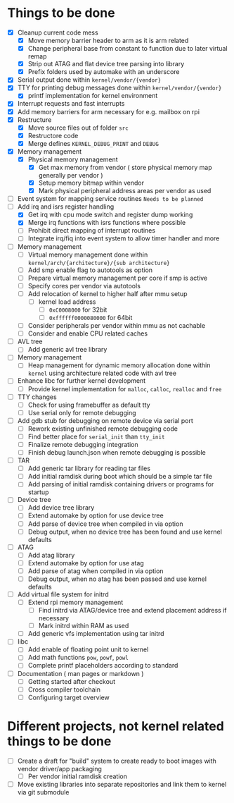
# Things to be done

* [x] Cleanup current code mess
  * [x] Move memory barrier header to arm as it is arm related
  * [x] Change peripheral base from constant to function due to later virtual remap
  * [x] Strip out ATAG and flat device tree parsing into library
  * [x] Prefix folders used by automake with an underscore
* [x] Serial output done within `kernel/vendor/{vendor}`
* [x] TTY for printing debug messages done within `kernel/vendor/{vendor}`
  * [x] printf implementation for kernel environment
* [x] Interrupt requests and fast interrupts
* [x] Add memory barriers for arm necessary for e.g. mailbox on rpi
* [x] Restructure
  * [x] Move source files out of folder `src`
  * [x] Restructore code
  * [x] Merge defines `KERNEL_DEBUG_PRINT` and `DEBUG`
* [x] Memory management
  * [x] Physical memory management
    * [x] Get max memory from vendor ( store physical memory map generally per vendor )
    * [x] Setup memory bitmap within vendor
    * [x] Mark physical peripheral address areas per vendor as used
* [ ] Event system for mapping service routines `Needs to be planned`
* [ ] Add irq and isrs register handling
  * [x] Get irq with cpu mode switch and register dump working
  * [x] Merge irq functions with isrs functions where possible
  * [ ] Prohibit direct mapping of interrupt routines
  * [ ] Integrate irq/fiq into event system to allow timer handler and more
* [ ] Memory management
  * [ ] Virtual memory management done within `kernel/arch/{architecture}/{sub architecture}`
  * [ ] Add smp enable flag to autotools as option
  * [ ] Prepare virtual memory management per core if smp is active
  * [ ] Specify cores per vendor via autotools
  * [ ] Add relocation of kernel to higher half after mmu setup
    * [ ] kernel load address
      * [ ] `0xC0008000` for 32bit
      * [ ] `0xffffff0000080000` for 64bit
  * [ ] Consider peripherals per vendor within mmu as not cachable
  * [ ] Consider and enable CPU related caches
* [ ] AVL tree
  * [ ] Add generic avl tree library
* [ ] Memory management
  * [ ] Heap management for dynamic memory allocation done within `kernel` using architecture related code with avl tree
* [ ] Enhance libc for further kernel development
  * [ ] Provide kernel implementation for `malloc`, `calloc`, `realloc` and `free`
* [ ] TTY changes
  * [ ] Check for using framebuffer as default tty
  * [ ] Use serial only for remote debugging
* [ ] Add gdb stub for debugging on remote device via serial port
  * [ ] Rework existing unfinished remote debugging code
  * [ ] Find better place for `serial_init` than `tty_init`
  * [ ] Finalize remote debugging integration
  * [ ] Finish debug launch.json when remote debugging is possible
* [ ] TAR
  * [ ] Add generic tar library for reading tar files
  * [ ] Add initial ramdisk during boot which should be a simple tar file
  * [ ] Add parsing of initial ramdisk containing drivers or programs for startup
* [ ] Device tree
  * [ ] Add device tree library
  * [ ] Extend automake by option for use device tree
  * [ ] Add parse of device tree when compiled in via option
  * [ ] Debug output, when no device tree has been found and use kernel defaults
* [ ] ATAG
  * [ ] Add atag library
  * [ ] Extend automake by option for use atag
  * [ ] Add parse of atag when compiled in via option
  * [ ] Debug output, when no atag has been passed and use kernel defaults
* [ ] Add virtual file system for initrd
  * [ ] Extend rpi memory management
    * [ ] Find initrd via ATAG/device tree and extend placement address if necessary
    * [ ] Mark initrd within RAM as used
  * [ ] Add generic vfs implementation using tar initrd
* [ ] libc
  * [ ] Add enable of floating point unit to kernel
  * [ ] Add math functions `pow`, `powf`, `powl`
  * [ ] Complete printf placeholders according to standard
* [ ] Documentation ( man pages or markdown )
  * [ ] Getting started after checkout
  * [ ] Cross compiler toolchain
  * [ ] Configuring target overview

# Different projects, not kernel related things to be done

* [ ] Create a draft for "build" system to create ready to boot images with vendor driver/app packaging
  * [ ] Per vendor initial ramdisk creation
* [ ] Move existing libraries into separate repositories and link them to kernel via git submodule
